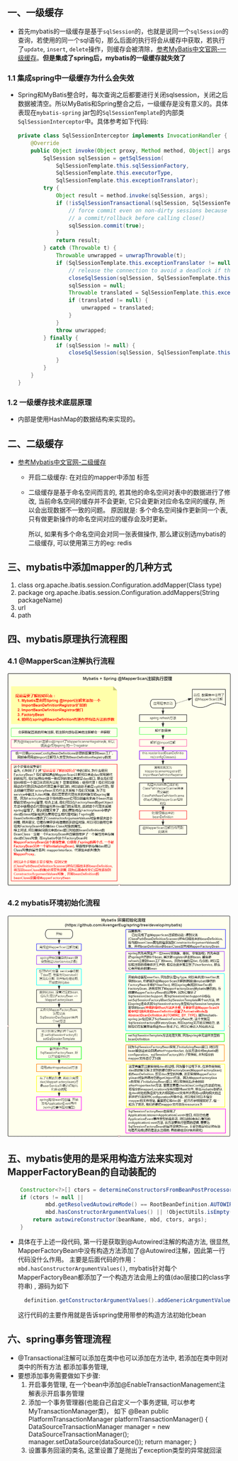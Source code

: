 ## 一、一级缓存

  * 首先mybatis的一级缓存是基于`sqlSession`的，也就是说同一个`sqlSession`的查询，若使用的同一个sql语句，那么后面的执行将会从缓存中获取，若执行了`update`, `insert`, `delete`操作，则缓存会被清除，[参考MyBatis中文官网-一级缓存](http://www.mybatis.cn/archives/744.html)。**但是集成了spring后，mybatis的一级缓存就失效了**

### 1.1 集成spring中一级缓存为什么会失效

* Spring和MyBatis整合时，每次查询之后都要进行关闭sqlsession，关闭之后数据被清空。所以MyBatis和Spring整合之后，一级缓存是没有意义的。具体表现在`mybatis-spring` jar包的`SqlSessionTemplate`的内部类`SqlSessionInterceptor`中。具体参考如下代码:

  ```java
  private class SqlSessionInterceptor implements InvocationHandler {
      @Override
      public Object invoke(Object proxy, Method method, Object[] args) throws Throwable {
          SqlSession sqlSession = getSqlSession(
              SqlSessionTemplate.this.sqlSessionFactory,
              SqlSessionTemplate.this.executorType,
              SqlSessionTemplate.this.exceptionTranslator);
          try {
              Object result = method.invoke(sqlSession, args);
              if (!isSqlSessionTransactional(sqlSession, SqlSessionTemplate.this.sqlSessionFactory)) {
                  // force commit even on non-dirty sessions because some databases require
                  // a commit/rollback before calling close()
                  sqlSession.commit(true);
              }
              return result;
          } catch (Throwable t) {
              Throwable unwrapped = unwrapThrowable(t);
              if (SqlSessionTemplate.this.exceptionTranslator != null && unwrapped instanceof PersistenceException) {
                  // release the connection to avoid a deadlock if the translator is no loaded. See issue #22
                  closeSqlSession(sqlSession, SqlSessionTemplate.this.sqlSessionFactory);
                  sqlSession = null;
                  Throwable translated = SqlSessionTemplate.this.exceptionTranslator.translateExceptionIfPossible((PersistenceException) unwrapped);
                  if (translated != null) {
                      unwrapped = translated;
                  }
              }
              throw unwrapped;
          } finally {
              if (sqlSession != null) {
                  closeSqlSession(sqlSession, SqlSessionTemplate.this.sqlSessionFactory);
              }
          }
      }
  }
  ```

  

  

### 1.2 一级缓存技术底层原理

* 内部是使用HashMap的数据结构来实现的。

## 二、二级缓存

* [参考Mybatis中文官网-二级缓存](http://www.mybatis.cn/archives/746.html)

  * 开启二级缓存: 在对应的mapper中添加 <cache /> 标签
  * 二级缓存是基于命名空间而言的, 若其他的命名空间对表中的数据进行了修改, 当前命名空间的缓存并不会更新, 
    它只会更新对应命名空间的缓存, 所以会出现数据不一致的问题。 原因就是: 多个命名空间操作更新同一个表,
    只有做更新操作的命名空间对应的缓存会及时更新。
    
    所以, 如果有多个命名空间会对同一张表做操作, 那么建议别选mybatis的二级缓存, 可以使用第三方的eg: redis
    
## 三、mybatis中添加mapper的几种方式
  1. class
     org.apache.ibatis.session.Configuration.addMapper(Class<T> type)
  2. package
     org.apache.ibatis.session.Configuration.addMappers(String packageName)
  3. url
  4. path

## 四、mybatis原理执行流程图

### 4.1 @MapperScan注解执行流程

![@MapperScan注解执行流程](./@MapperScan注解执行流程.png)

### 4.2 mybatis环境初始化流程

![@mybatis环境初始化流程](./mybatis环境初始化流程.png)

## 五、mybatis使用的是采用构造方法来实现对MapperFactoryBean的自动装配的
```java
    Constructor<?>[] ctors = determineConstructorsFromBeanPostProcessors(beanClass, beanName);
    if (ctors != null ||
            mbd.getResolvedAutowireMode() == RootBeanDefinition.AUTOWIRE_CONSTRUCTOR ||
            mbd.hasConstructorArgumentValues() || !ObjectUtils.isEmpty(args))  {
        return autowireConstructor(beanName, mbd, ctors, args);
    }
```

* 具体在于上述一段代码, 第一行是获取到@Autowired注解的构造方法, 很显然, 
  MapperFactoryBean中没有构造方法添加了@Autowired注解，因此第一行代码没什么作用。
  主要是后面代码的作用：`mbd.hasConstructorArgumentValues()`, mybatis针对每个
  MapperFactoryBean都添加了一个构造方法会用上的值(dao层接口的class字符串)
  , 源码为如下
    ```java
      definition.getConstructorArgumentValues().addGenericArgumentValue(definition.getBeanClassName()); // issue #59
    ```
  这行代码的主要作用就是告诉spring使用带参的构造方法初始化bean

## 六、spring事务管理流程
  * @Transactional注解可以添加在类中也可以添加在方法中, 若添加在类中则对类中的所有方法
    都添加事务管理,
  * 要想添加事务需要做如下步骤:
     1. 开启事务管理, 在一个bean中添加@EnableTransactionManagement注解表示开启事务管理
     2. 添加一个事务管理器(也能自己自定义一个事务逻辑, 可以参考MyTransactionManager类)， 如下
        @Bean
        public PlatformTransactionManager platformTransactionManager() {
            DataSourceTransactionManager manager = new DataSourceTransactionManager();
            manager.setDataSource(dataSource());
            return manager;
        }
     3. 设置事务回滚的类名, 这里设置了是抛出了exception类型的异常就回滚


